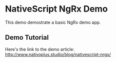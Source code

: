 # NativeScript NgRx Demo

This demo demostrate a basic NgRx demo app. 

## Demo Tutorial

Here's the link to the demo article: http://www.nativoplus.studio/blog/nativescript-nrgx/


